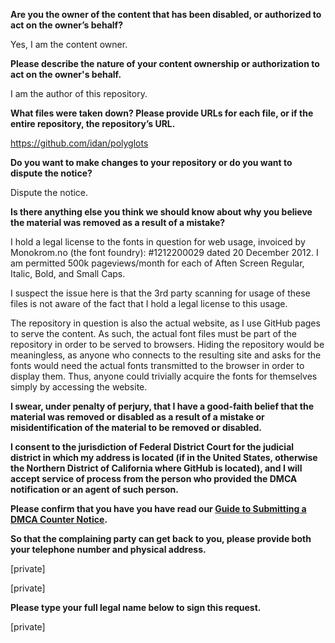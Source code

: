 **Are you the owner of the content that has been disabled, or authorized to act on the owner’s behalf?**

Yes, I am the content owner.

**Please describe the nature of your content ownership or authorization to act on the owner's behalf.**

I am the author of this repository.

**What files were taken down? Please provide URLs for each file, or if the entire repository, the repository’s URL.**

https://github.com/idan/polyglots

**Do you want to make changes to your repository or do you want to dispute the notice?**

Dispute the notice.

**Is there anything else you think we should know about why you believe the material was removed as a result of a mistake?**

I hold a legal license to the fonts in question for web usage, invoiced by Monokrom.no (the font foundry): #1212200029 dated 20 December 2012. I am permitted 500k pageviews/month for each of Aften Screen Regular, Italic, Bold, and Small Caps.

I suspect the issue here is that the 3rd party scanning for usage of these files is not aware of the fact that I hold a legal license to this usage.

The repository in question is also the actual website, as I use GitHub pages to serve the content. As such, the actual font files must be part of the repository in order to be served to browsers. Hiding the repository would be meaningless, as anyone who connects to the resulting site and asks for the fonts would need the actual fonts transmitted to the browser in order to display them. Thus, anyone could trivially acquire the fonts for themselves simply by accessing the website.

**I swear, under penalty of perjury, that I have a good-faith belief that the material was removed or disabled as a result of a mistake or misidentification of the material to be removed or disabled.**

**I consent to the jurisdiction of Federal District Court for the judicial district in which my address is located (if in the United States, otherwise the Northern District of California where GitHub is located), and I will accept service of process from the person who provided the DMCA notification or an agent of such person.**

**Please confirm that you have you have read our <a href="https://help.github.com/articles/guide-to-submitting-a-dmca-counter-notice/">Guide to Submitting a DMCA Counter Notice</a>.**

**So that the complaining party can get back to you, please provide both your telephone number and physical address.**

[private]  

[private]  

**Please type your full legal name below to sign this request.**

[private]
